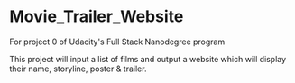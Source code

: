 # Movie_Trailer_Website
For project 0 of Udacity's Full Stack Nanodegree program

This project will input a list of films and output a website which will display their name, storyline, poster & trailer.
